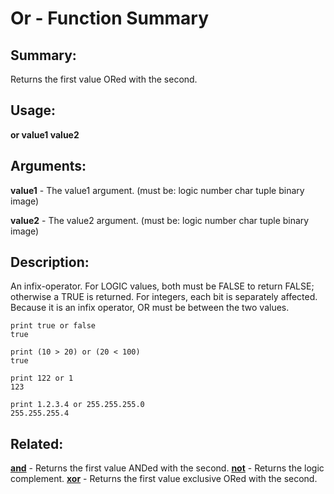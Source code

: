 # Or - Function Summary

## Summary:

Returns the first value ORed with the second.

## Usage:

**or value1 value2**

## Arguments:

**value1** - The value1 argument. (must be: logic number char tuple binary image)

**value2** - The value2 argument. (must be: logic number char tuple binary image)

## Description:

An infix-operator. For LOGIC values, both must be FALSE to return FALSE; otherwise a TRUE is returned. For integers, each bit is separately affected. Because it is an infix operator, OR must be between the two values.

```
print true or false
true
```

```
print (10 > 20) or (20 < 100)
true
```

```
print 122 or 1
123
```

```
print 1.2.3.4 or 255.255.255.0
255.255.255.4
```

## Related:

[**and**](http://www.rebol.com/docs/words/wand.html) - Returns the first value ANDed with the second.
[**not**](http://www.rebol.com/docs/words/wnot.html) - Returns the logic complement.
[**xor**](http://www.rebol.com/docs/words/wxor.html) - Returns the first value exclusive ORed with the second.